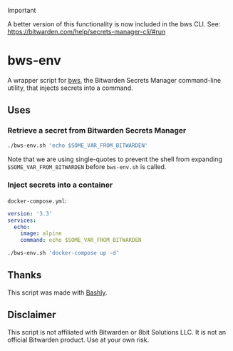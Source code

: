 <!-- A GitHub description of this script -->

> [!IMPORTANT]  
> A better version of this functionality is now included in the bws CLI. See: https://bitwarden.com/help/secrets-manager-cli/#run

# bws-env
A wrapper script for [bws](https://github.com/bitwarden/sdk), the Bitwarden Secrets Manager command-line utility, that injects secrets into a command.

## Uses
### Retrieve a secret from Bitwarden Secrets Manager
```bash
./bws-env.sh 'echo $SOME_VAR_FROM_BITWARDEN'
```

Note that we are using single-quotes to prevent the shell from expanding `$SOME_VAR_FROM_BITWARDEN` before `bws-env.sh` is called.

### Inject secrets into a container
`docker-compose.yml`:
```yaml
version: '3.3'
services:
  echo:
    image: alpine
    command: echo $SOME_VAR_FROM_BITWARDEN
```

```bash
./bws-env.sh 'docker-compose up -d'
```

## Thanks
This script was made with [Bashly](https://github.com/DannyBen/bashly).

## Disclaimer
This script is not affiliated with Bitwarden or 8bit Solutions LLC. It is not an official Bitwarden product. Use at your own risk.

